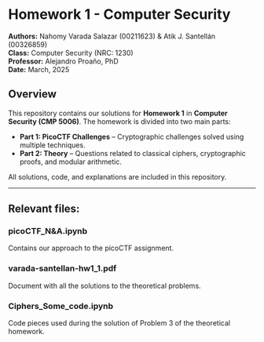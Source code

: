 # Homework 1 - Computer Security

**Authors:** Nahomy Varada Salazar (00211623) & Atik J. Santellán (00326859)  
**Class:** Computer Security (NRC: 1230)  
**Professor:** Alejandro Proaño, PhD  
**Date:** March, 2025  

## Overview

This repository contains our solutions for **Homework 1** in **Computer Security (CMP 5006)**. The homework is divided into two main parts:  
- **Part 1: PicoCTF Challenges** – Cryptographic challenges solved using multiple techniques.  
- **Part 2: Theory** – Questions related to classical ciphers, cryptographic proofs, and modular arithmetic.  

All solutions, code, and explanations are included in this repository.

---



## Relevant files:

### picoCTF_N&A.ipynb
Contains our approach to the picoCTF assignment.

### varada-santellan-hw1_1.pdf
Document with all the solutions to the theoretical problems.

### Ciphers_Some_code.ipynb
Code pieces used during the solution of Problem 3 of the theoretical homework.
